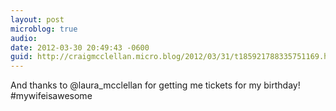 ```yaml
---
layout: post
microblog: true
audio: 
date: 2012-03-30 20:49:43 -0600
guid: http://craigmcclellan.micro.blog/2012/03/31/t185921788335751169.html
---
```

And thanks to @laura_mcclellan for getting me tickets for my birthday! #mywifeisawesome
